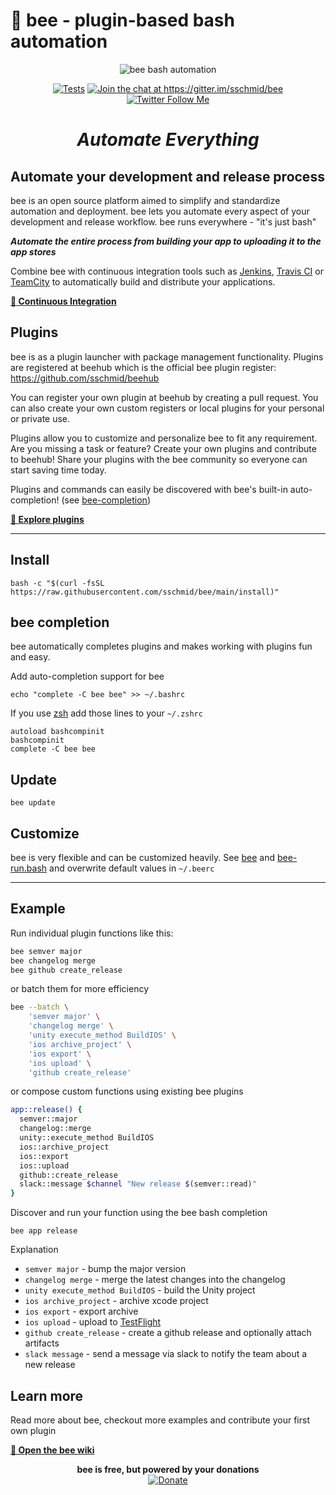 # 🐝 bee - plugin-based bash automation

<p align="center">
    <img src="https://raw.githubusercontent.com/sschmid/bee/main/readme/bee-header.png" alt="bee bash automation">
</p>

<p align="center">
  <a href="https://github.com/sschmid/bee/actions/workflows/tests.yml">
      <img alt="Tests" src="https://github.com/sschmid/bee/actions/workflows/tests.yml/badge.svg"></a>
  <a href="https://gitter.im/sschmid/bee">
      <img alt="Join the chat at https://gitter.im/sschmid/bee" src="https://img.shields.io/badge/gitter-chat-ED1965.svg?logo=gitter"></a>
  <a href="https://twitter.com/intent/follow?original_referer=https%3A%2F%2Fgithub.com%2Fsschmid%2Fbee&screen_name=s_schmid&tw_p=followbutton">
      <img src="https://img.shields.io/twitter/follow/s_schmid" alt="Twitter Follow Me"></a>
</p>

<h1 align="center">
  <i>Automate Everything</i>
</h1>

## Automate your development and release process

bee is an open source platform aimed to simplify and standardize automation and deployment.
bee lets you automate every aspect of your development and release workflow.
bee runs everywhere - "it's just bash"

*__Automate the entire process from building your app to uploading it to the app stores__*

Combine bee with continuous integration tools such as [Jenkins](https://jenkins.io), [Travis CI](https://travis-ci.org) or [TeamCity](https://www.jetbrains.com/teamcity/) to automatically
build and distribute your applications.

[**🐝 Continuous Integration**](https://github.com/sschmid/bee/wiki/Continuous-Integration)

## Plugins

bee is as a plugin launcher with package management functionality.
Plugins are registered at beehub which is the official bee plugin register: https://github.com/sschmid/beehub

You can register your own plugin at beehub by creating a pull request.
You can also create your own custom registers or local plugins for your personal or private use.

Plugins allow you to customize and personalize bee to fit any requirement.
Are you missing a task or feature? Create your own plugins and contribute to beehub!
Share your plugins with the bee community so everyone can start saving time today.

Plugins and commands can easily be discovered with bee's built-in auto-completion! (see [bee-completion](#bee-completion))

[**🐝 Explore plugins**](https://github.com/sschmid/beehub)

--------------------------------------------------------------------------------

## Install

```
bash -c "$(curl -fsSL https://raw.githubusercontent.com/sschmid/bee/main/install)"
```


## bee completion

bee automatically completes plugins and makes working with plugins fun and easy.

Add auto-completion support for bee

```
echo "complete -C bee bee" >> ~/.bashrc
```

If you use [zsh](https://ohmyz.sh/) add those lines to your `~/.zshrc`

```
autoload bashcompinit
bashcompinit
complete -C bee bee
```

## Update

```
bee update
```


## Customize

bee is very flexible and can be customized heavily.
See [bee](https://github.com/sschmid/bee/blob/main/src/bee#L15-L32) and
[bee-run.bash](https://github.com/sschmid/bee/blob/main/src/bee-run.bash#L2-L5)
and overwrite default values in `~/.beerc`

--------------------------------------------------------------------------------

## Example

Run individual plugin functions like this:
```bash
bee semver major
bee changelog merge
bee github create_release
```

or batch them for more efficiency
```bash
bee --batch \
    'semver major' \
    'changelog merge' \
    'unity execute_method BuildIOS' \
    'ios archive_project' \
    'ios export' \
    'ios upload' \
    'github create_release'
```

or compose custom functions using existing bee plugins
```bash
app::release() {
  semver::major
  changelog::merge
  unity::execute_method BuildIOS
  ios::archive_project
  ios::export
  ios::upload
  github::create_release
  slack::message $channel "New release $(semver::read)"
}
```

Discover and run your function using the bee bash completion
```
bee app release
```

Explanation
- `semver major` - bump the major version
- `changelog merge` - merge the latest changes into the changelog
- `unity execute_method BuildIOS` - build the Unity project
- `ios archive_project` - archive xcode project
- `ios export` - export archive
- `ios upload` - upload to [TestFlight](https://developer.apple.com/testflight/)
- `github create_release` - create a github release and optionally attach artifacts
- `slack message` - send a message via slack to notify the team about a new release


## Learn more

Read more about bee, checkout more examples and contribute your first own plugin

[**🐝 Open the bee wiki**](https://github.com/sschmid/bee/wiki)

<p align="center">
    <b>bee is free, but powered by your donations</b>
    <br />
    <a href="https://www.paypal.com/cgi-bin/webscr?cmd=_s-xclick&hosted_button_id=M7WHTWP4GE75Y"><img src="https://www.paypalobjects.com/en_US/i/btn/btn_donate_LG.gif" alt="Donate">
    </a>
</p>
